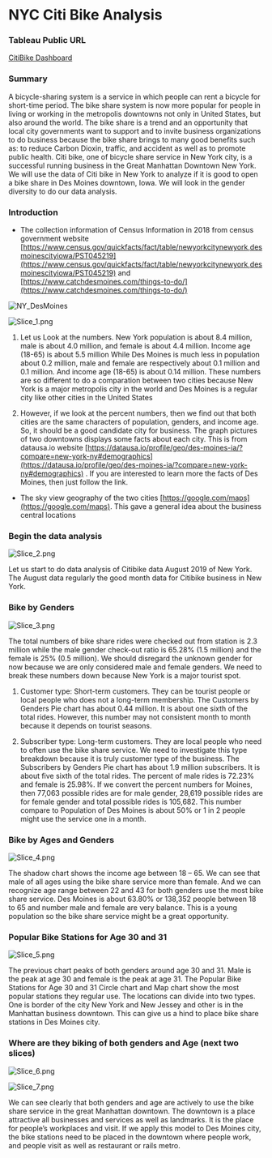 # NYC Citi Bike Analysis 

### Tableau Public URL

[CitiBike Dashboard](https://public.tableau.com/profile/kha.t.nguyen#!/vizhome/Citibikes_15872526301380/Challenge14)

### Summary 

A bicycle-sharing system is a service in which people can rent a bicycle for short-time period. The bike share system is now more popular for people in living or working in the metropolis downtowns not only in United States, but also around the world. The bike share is a trend and an opportunity that local city governments want to support and to invite business organizations to do business because the bike share brings to many good benefits such as: to reduce Carbon Dioxin, traffic, and accident as well as  to promote public health. Citi bike, one of bicycle share service in New York city, is a successful running business in the Great Manhattan Downtown New York. We will use the data of Citi bike in New York to analyze if it is good to open a bike share in Des Moines downtown, Iowa. We will look in the gender diversity to do our data analysis.

### Introduction

- The collection information of Census Information in 2018 from census government website [https://www.census.gov/quickfacts/fact/table/newyorkcitynewyork,desmoinescityiowa/PST045219](https://www.census.gov/quickfacts/fact/table/newyorkcitynewyork,desmoinescityiowa/PST045219) and [https://www.catchdesmoines.com/things-to-do/](https://www.catchdesmoines.com/things-to-do/)

![NY_DesMoines](U.S.%20Census%20Bureau%20QuickFacts_%20New%20York%20city%2C%20New%20York%3B%20Des%20Moines%20city%2C%20Iowa.png)

![Slice_1.png](Slice_1.png)

1.	Let us Look at the numbers. New York population is about 8.4 million, male is about 4.0 million, and female is about 4.4 million. Income age (18-65) is about 5.5 million While Des Moines is much less in population about 0.2 million, male and female are respectively about 0.1 million and 0.1 million. And income age (18-65) is about 0.14 million. These numbers are so different to do a comparation between two cities because New York is a major metropolis city in the world and Des Moines is a regular city like other cities in the United States

2.	However, if we look at the percent numbers, then we find out that both cities are the same characters of population, genders, and income age. So, it should be a good candidate city for business.
The graph pictures of two downtowns displays some facts about each city. This is from datausa.io website [https://datausa.io/profile/geo/des-moines-ia/?compare=new-york-ny#demographics](https://datausa.io/profile/geo/des-moines-ia/?compare=new-york-ny#demographics) . If you are interested to learn more the facts of Des Moines, then just follow the link.

- The sky view geography of the two cities [https://google.com/maps](https://google.com/maps). This gave a general idea about the business central locations

### Begin the data analysis

![Slice_2.png](Slice_2.png)

Let us start to do data analysis of Citibike data August 2019 of New York. The August data regularly the good month data for Citibike business in New York.

### Bike by Genders

![Slice_3.png](Slice_3.png)

The total numbers of bike share rides were checked out from station is 2.3 million while the male gender check-out ratio is 65.28% (1.5 million) and the female is 25% (0.5 million). We should disregard the unknown gender for now because we are only considered male and female genders. We need to break these numbers down because New York is a major tourist spot. 

1. Customer type: Short-term customers. They can be tourist people or local people who does not a long-term membership. The Customers by Genders Pie chart has about 0.44 million. It is about one sixth of the total rides. However, this number may not consistent month to month because it depends on tourist seasons.

2. Subscriber type: Long-term customers. They are local people who need to often use the bike share service. We need to investigate this type breakdown because it is truly customer type of the business. The Subscribers by Genders Pie chart has about 1.9 million subscribers. It is about five sixth of the total rides. The percent of male rides is 72.23% and female is 25.98%. If we convert the percent numbers for Moines, then 77,063 possible rides are for male gender, 28,619 possible rides are for female gender and total possible rides is 105,682. This number compare to Population of Des Moines is about 50% or 1 in 2 people might use the service one in a month.

### Bike by Ages and Genders

![Slice_4.png](Slice_4.png)

The shadow chart shows the income age between 18 – 65. We can see that male of all ages using the bike share service more than female. And we can recognize age range between 22 and 43 for both genders use the most bike share service. Des Moines is about 63.80% or 138,352 people between 18 to 65 and number male and female are very balance. This is a young population so the bike share service might be a great opportunity.

### Popular Bike Stations for Age 30 and 31

![Slice_5.png](Slice_5.png)

The previous chart peaks of both genders around age 30 and 31. Male is the peak at age 30 and female is the peak at age 31. The Popular Bike Stations for Age 30 and 31 Circle chart and Map chart show the most popular stations they regular use. The locations can divide into two types. One is border of the city New York and New Jessey and other is in the Manhattan business downtown. This can give us a hind to place bike share stations in Des Moines city.

### Where are they biking of both genders and Age (next two slices) 

![Slice_6.png](Slice_6.png)

![Slice_7.png](Slice_7.png)

We can see clearly that both genders and age are actively to use the bike share service in the great Manhattan downtown. The downtown is a place attractive all businesses and services as well as landmarks. It is the place for people’s workplaces and visit. If we apply this model to Des Moines city, the bike stations need to be placed in the downtown where people work, and people visit as well as restaurant or rails metro.

